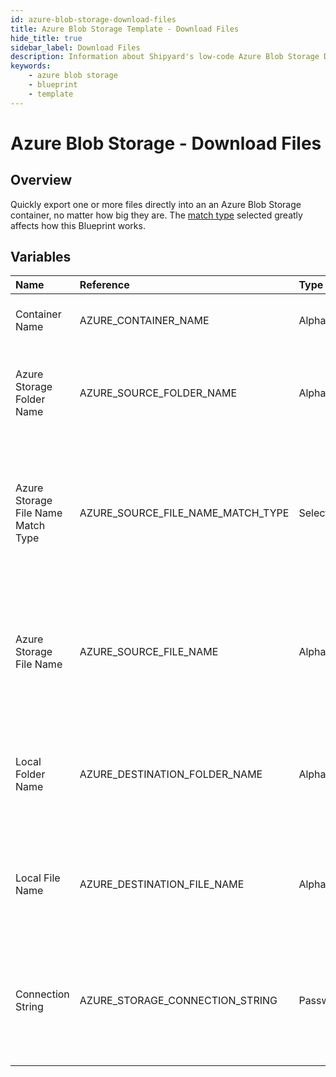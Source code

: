 ```yaml
---
id: azure-blob-storage-download-files
title: Azure Blob Storage Template - Download Files
hide_title: true
sidebar_label: Download Files
description: Information about Shipyard's low-code Azure Blob Storage Download Files blueprint. Quickly export one or more files from an Azure Blob Storage container. 
keywords:
    - azure blob storage
    - blueprint
    - template
---
```


# Azure Blob Storage - Download Files

## Overview
Quickly export one or more files directly into an an Azure Blob Storage container, no matter how big they are. The [match type](https://www.shipyardapp.com/docs/reference/blueprint-library/match-type/) selected greatly affects how this Blueprint works.

## Variables

| Name | Reference | Type | Required | Default | Options | Description |
|:-----|:----------|:-----|:---------|:--------|:--------|:------------|
| Container Name | AZURE_CONTAINER_NAME  | Alphanumeric |:white_check_mark: | - | - | Name of the target Azure storage container. |
| Azure Storage Folder Name | AZURE_SOURCE_FOLDER_NAME  | Alphanumeric |:heavy_minus_sign: | - | - | Name of the folder where the file is stored in the Azure storage container. |
| Azure Storage File Name Match Type | AZURE_SOURCE_FILE_NAME_MATCH_TYPE  | Select |:white_check_mark: | exact_match | Exact Match: `exact_match`<br></br><br></br>Regex Match: `regex_match`<br></br><br></br> | Determines if the text in "Azure Storage File Name" will look for one file with exact match, or multiple files using regex. |
| Azure Storage File Name | AZURE_SOURCE_FILE_NAME  | Alphanumeric |:white_check_mark: | - | - | Name of the target file(s) in the Azure storage storage container. Can be regex if "Match Type" is set accordingly. |
| Local Folder Name | AZURE_DESTINATION_FOLDER_NAME  | Alphanumeric |:heavy_minus_sign: | - | - | Folder where the file(s) should be downloaded. Leaving blank will place the file in the home directory. |
| Local File Name | AZURE_DESTINATION_FILE_NAME  | Alphanumeric |:heavy_minus_sign: | - | - | What to name the file(s) being downloaded. If left blank, defaults to the original file name(s). |
| Connection String | AZURE_STORAGE_CONNECTION_STRING  | Password |:white_check_mark: | - | - | Connection string for programmatic access to download the file from the specified Azure storage container. |


